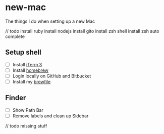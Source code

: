 # new-mac

The things I do when setting up a new Mac

// todo
install ruby
install nodejs
install gito
install zsh shell
install zsh auto complete

## Setup shell

- [ ] Install [iTerm 3](https://www.iterm2.com/version3.html)
- [ ] Install [homebrew](https://brew.sh)
- [ ] Login locally on GitHub and Bitbucket
- [ ] Install my [brewfile](https://github.com/cesarferreira/new-mac/blob/master/brewfile)

## Finder

- [ ] Show Path Bar
- [ ] Remove labels and clean up Sidebar

// todo missing stuff
